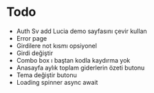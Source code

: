# Todo

- Auth Sv add Lucia demo sayfasını çevir kullan
- Error page
- Girdilere not kısmı opsiyonel
- Girdi değiştir
- Combo box ı baştan kodla kaydırma yok
- Anasayfa aylık toplam giderlerin özeti butonu
- Tema değiştir butonu
- Loading spinner async await
